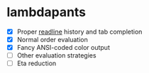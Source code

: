 # lambdapants

- [x] Proper [readline](http://tiswww.cwru.edu/php/chet/readline/rltop.html) history and tab completion
- [x] Normal order evaluation
- [x] Fancy ANSI-coded color output
- [ ] Other evaluation strategies
- [ ] Eta reduction

